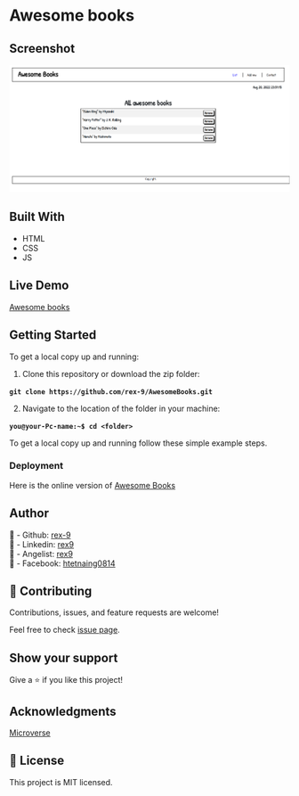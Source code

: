 # Awesome books

## Screenshot

![AwesomeBooks](./assets/AwesomeBooks.png)
## Built With

- HTML
- CSS
- JS

## Live Demo

[Awesome books](https://rex-9.github.io/AwesomeBooks/)

## Getting Started

To get a local copy up and running:

1. Clone this repository or download the zip folder:

**``git clone https://github.com/rex-9/AwesomeBooks.git``**

2. Navigate to the location of the folder in your machine:

**``you@your-Pc-name:~$ cd <folder>``**

To get a local copy up and running follow these simple example steps.

### Deployment

Here is the online version of [Awesome Books](https://rex-9.github.io/AwesomeBooks/)

## Author
👤 - Github: [rex-9](https://github.com/rex-9)<br>
👤 - Linkedin: [rex9](https://linkedin.com/in/rex9)<br>
👤 - Angelist: [rex9](https://angel.co/u/rex9)<br>
👤 - Facebook: [htetnaing0814](https://facebook.com/htetnaing0814)

## 🤝 Contributing
Contributions, issues, and feature requests are welcome!

Feel free to check [issue page](https://github.com/rex-9/AwesomeBooks/issues).

## Show your support
Give a ⭐️ if you like this project!

## Acknowledgments
[Microverse](https://bit.ly/MicroverseTN)

## 📝 License
This project is MIT licensed.
